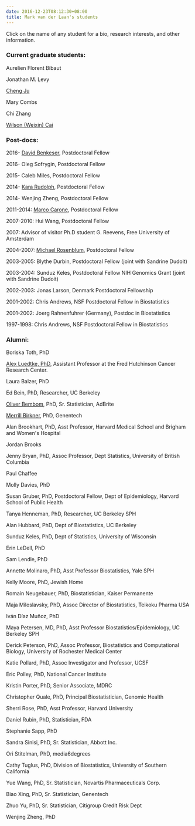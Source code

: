 ```yaml
---
date: 2016-12-23T08:12:30+08:00
title: Mark van der Laan's students
---
```


Click on the name of any student for a bio, research interests, and other information.

### Current graduate students:

Aurelien Florent Bibaut

Jonathan M. Levy

[Cheng Ju](http://www.stat.berkeley.edu/~cju/)

Mary Combs

Chi Zhang

[Wilson (Weixin) Cai](https://www.stat.berkeley.edu/~wcai/)

### Post-docs:

2016- [David Benkeser](http://www.benkeserstatistics.com/), Postdoctoral Fellow

2016- Oleg Sofrygin, Postdoctoral Fellow

2015- Caleb Miles, Postdoctoral Fellow

2014- [Kara Rudolph](http://www.biostat.jhsph.edu/~krudolph/), Postdoctoral Fellow

2014- Wenjing Zheng, Postdoctoral Fellow

2011-2014: [Marco Carone](http://www.marcocarone.com/), Postdoctoral Fellow

2007-2010: Hui Wang, Postdoctoral Fellow

2007: Advisor of visitor Ph.D student G. Reevens, Free University of Amsterdam

2004-2007: [Michael Rosenblum](https://www.stat.berkeley.edu/~laan/Students/Students_subpages/students_2010/MichaelRosenblum.html), Postdoctoral Fellow

2003-2005: Blythe Durbin, Postdoctoral Fellow (joint with Sandrine Dudoit)

2003-2004: Sunduz Keles, Postdoctoral Fellow NIH Genomics Grant (joint with Sandrine Dudoit)

2002-2003: Jonas Larson, Denmark Postdoctoral Fellowship

2001-2002: Chris Andrews, NSF Postdoctoral Fellow in Biostatistics

2001-2002: Joerg Rahnenfuhrer (Germany), Postdoc in Biostatistics

1997-1998: Chris Andrews, NSF Postdoctoral Fellow in Biostatistics

### Alumni:

Boriska Toth, PhD

[Alex Luedtke, PhD](https://www.stat.berkeley.edu/~laan/Students/Students_subpages/students_2010/AlexLuedtke.html), Assistant Professor at the Fred Hutchinson Cancer Research Center.

Laura Balzer, PhD

Ed Bein, PhD, Researcher, UC Berkeley

[Oliver Bembom](https://www.stat.berkeley.edu/~laan/Students/Students_subpages/students_2010/OliverBembom.html), PhD, Sr. Statistician, AdBrite

[Merrill Birkner](http://www.linkedin.com/pub/merrill-birkner/3/64/7b0), PhD, Genentech

Alan Brookhart, PhD, Asst Professor, Harvard Medical School and Brigham and Women's Hospital

Jordan Brooks

Jenny Bryan, PhD, Assoc Professor, Dept Statistics, University of British Columbia

Paul Chaffee

Molly Davies, PhD

Susan Gruber, PhD, Postdoctoral Fellow, Dept of Epidemiology, Harvard School of Public Health

Tanya Henneman, PhD, Researcher, UC Berkeley SPH

Alan Hubbard, PhD, Dept of Biostatistics, UC Berkeley

Sunduz Keles, PhD, Dept of Statistics, University of Wisconsin

Erin LeDell, PhD

Sam Lendle, PhD

Annette Molinaro, PhD, Asst Professor Biostatistics, Yale SPH

Kelly Moore, PhD, Jewish Home

Romain Neugebauer, PhD, Biostatistician, Kaiser Permanente

Maja Miloslavsky, PhD, Assoc Director of Biostatistics, Teikoku Pharma USA

Iván Díaz Muñoz, PhD

Maya Petersen, MD, PhD, Asst Professor Biostatistics/Epidemiology, UC Berkeley SPH

Derick Peterson, PhD, Assoc Professor, Biostatistics and Computational Biology, University of Rochester Medical Center

Katie Pollard, PhD, Assoc Investigator and Professor, UCSF

Eric Polley, PhD, National Cancer Institute

Kristin Porter, PhD, Senior Associate, MDRC

Christopher Quale, PhD, Principal Biostatistician, Genomic Health

Sherri Rose, PhD, Asst Professor, Harvard University

Daniel Rubin, PhD, Statistician, FDA

Stephanie Sapp, PhD

Sandra Sinisi, PhD, Sr. Statistician, Abbott Inc.

Ori Stitelman, PhD, media6degrees

Cathy Tuglus, PhD, Division of Biostatistics, University of Southern California

Yue Wang, PhD, Sr. Statistician, Novartis Pharmaceuticals Corp.

Biao Xing, PhD, Sr. Statistician, Genentech

Zhuo Yu, PhD, Sr. Statistician, Citigroup Credit Risk Dept

Wenjing Zheng, PhD
